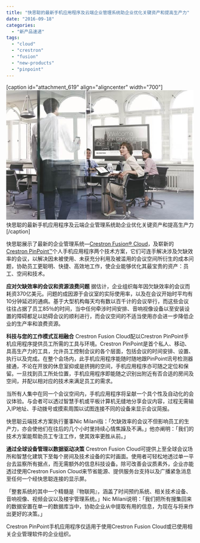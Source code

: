 ```yaml
---
title: "快思聪的最新手机应用程序及云端企业管理系统助企业优化关键资产和提高生产力"
date: "2016-09-18"
categories: 
  - "新产品速递"
tags: 
  - "cloud"
  - "crestron"
  - "fusion"
  - "new-products"
  - "pinpoint"
---
```


\[caption id="attachment\_619" align="aligncenter" width="700"\]![快思聪的最新手机应用程序及云端企业管理系统助企业优化关键资产和提高生产力](images/unnamed.jpg) 快思聪的最新手机应用程序及云端企业管理系统助企业优化关键资产和提高生产力\[/caption\]

快思聪展示了最新的企业管理系统—[Crestron Fusion® Cloud](http://www.crestron.com/products/line/fusion-enterprise-monitor-management-av-bms-room-scheduling-lighting-lights-shades-hvac-climate)，及崭新的[Crestron PinPoint™](http://www.crestron.com/products/line/room-scheduling-workflow-optimization-wireless-presentation-proximity-detection)个人手机应用程序两个技术方案，它们可连手解决涉及欠缺效率的会议，以解决因未被使用、未获充分利用及被滥用的会议空间所衍生的成本问题，协助员工更聪明、快捷、高效地工作，使企业能够优化其最宝贵的资产：员工、空间和技术。

**应对欠缺效率的会议和资源浪费问题** 据估计，企业组织每年因欠缺效率的会议而耗资370亿美元。问题的成因源于会议室的实际使用率，以及在会议开始时平均有10分钟延迟的通病。基于大型机构每天均有数以百千计的会议举行，而这些会议往往占据了员工85％的时间，当中任何牵涉时间安排、音响视像设备以至安装设置的障碍都足以妨碍会议的顺利进行，而会议空间的不适当使用亦会进一步降低企业的生产率和浪费资源。

**科技与您的工作模式互相融合** Crestron Fusion Cloud配以Crestron PinPoint手机应用程序提供员工所需的工具与环境。Crestron PinPoint是首个私人、移动、具高生产力的工具，允许员工控制会议的各个层面，包括会议的时间安排、设置、执行以及完成。在整个会场内，此手机应用程序能随时随地跟PinPoint讯号检测器接通，不论在开放的休息室抑或是挤拥的空间，手机应用程序亦可随之定位和保留。一旦找到员工所处位置，手机应用程序即能随之识别出附近有否合适的房间及空间，并配以相对应的技术来满足员工的需求。

当所有人集中在同一个会议空间内，手机应用程序将呈献一个具个性及自动化的会议体验。与会者可以透过智慧手机或平板计算机无缝地分享会议内容，过程无需输入IP地址、手动拨号或摸索周围以试图连接不同的设备来显示会议简报。

快思聪云端技术方案执行董事Nic Milani指：「欠缺效率的会议不但影响员工的生产力，亦会使他们在往后的几个小时里持续心情焦躁及不满。」他亦阐明：「我们的技术方案能帮助员工专注工作，使其效率更胜从前。」

**通过全球设备管理以数据驱动决策** Crestron Fusion Cloud可提供上至全球会议场所和智慧化建筑下至每个房间及技术设备的实时画面。使用者可轻松地透过单一平台去监察所有据点，而无需额外的信息科技设备。除可改善会议质素外，企业亦能透过使用Crestron Fusion Cloud来节省能源、提供服务台支持以及广播紧急消息至任何一个经快思聪连接的显示屏。

「整套系统的其中一个精髓是『物联网』，涵盖了时间预约系统、相关技术设备、音响视像、视频会议以及楼宇管理系统。」Nic Milani说明：「我们把所有搜集回来的数据安置在单一的数据库当中，协助企业从中提取有用的信息，为现在与将来作出更好的决策。」

Crestron PinPoint手机应用程序仅适用于使用Crestron Fusion Cloud或已使用相关企业管理软件的企业组织。
